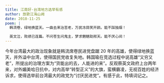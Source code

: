 ```yaml
---
title: 江南好·台湾地方选举有感
author: 放歌江海山阙
date: 2018-11-25
poem: |
  韩流卷，绿地换蓝天。一曲去来治苦老，万民冻蒜笑开颜。能不踩独烟！

  英文泣，败绩已连篇。不问苍生问鬼主，梦求魑魅助邢天。能不厌心间！
---
```


今年台湾最大的政治现象就是韩流席卷民进党盘踞 20 年的高雄，使得绿地换蓝天，并外溢中台湾，使得国民党收复失地。韩国瑜在竞选过程中说高雄“又穷又老”，所提出的治理方案为“货能出的去，人能进的来”。反观蔡英文政府上台两年来，对外媚美哈日抗中，对内高举“转型正义”的大旗，蛮横霸凌，无视百姓的经济诉求，使得选举前台湾最大的政党为“讨厌民进党”。有感于此，特填词记之。
